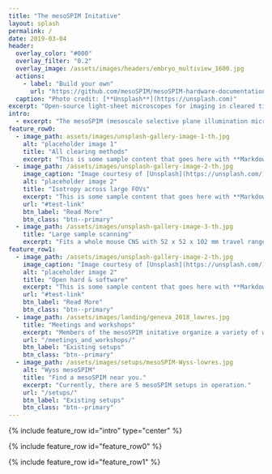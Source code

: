 ```yaml
---
title: "The mesoSPIM Initative"
layout: splash
permalink: /
date: 2019-03-04
header:
  overlay_color: "#000"
  overlay_filter: "0.2"
  overlay_image: /assets/images/headers/embryo_multiview_1600.jpg
  actions:
    - label: "Build your own"
      url: "https://github.com/mesoSPIM/mesoSPIM-hardware-documentation"
  caption: "Photo credit: [**Unsplash**](https://unsplash.com)"
excerpt: "Open-source light-sheet microscopes for imaging in cleared tissue."
intro:
  - excerpt: "The mesoSPIM (mesoscale selective plane illumination microscopy) project aims at creating open-hardware microscopy platforms for imaging in cleared tissue. "
feature_row0:
  - image_path: assets/images/unsplash-gallery-image-1-th.jpg
    alt: "placeholder image 1"
    title: "All clearing methods"
    excerpt: "This is some sample content that goes here with **Markdown** formatting."
  - image_path: /assets/images/unsplash-gallery-image-2-th.jpg
    image_caption: "Image courtesy of [Unsplash](https://unsplash.com/)"
    alt: "placeholder image 2"
    title: "Isotropy across large FOVs"
    excerpt: "This is some sample content that goes here with **Markdown** formatting."
    url: "#test-link"
    btn_label: "Read More"
    btn_class: "btn--primary"
  - image_path: /assets/images/unsplash-gallery-image-3-th.jpg
    title: "Large sample scanning"
    excerpt: "Fits a whole mouse CNS with 52 x 52 x 102 mm travel range"
feature_row1:
  - image_path: /assets/images/unsplash-gallery-image-2-th.jpg
    image_caption: "Image courtesy of [Unsplash](https://unsplash.com/)"
    alt: "placeholder image 2"
    title: "Open hard & software"
    excerpt: "This is some sample content that goes here with **Markdown** formatting."
    url: "#test-link"
    btn_label: "Read More"
    btn_class: "btn--primary"
  - image_path: /assets/images/landing/geneva_2018_lowres.jpg
    title: "Meetings and workshops"
    excerpt: "Members of the mesoSPIM initative organize a variety of workshops for the community."
    url: "/meetings_and_workshops/"
    btn_label: "Existing setups"
    btn_class: "btn--primary"
  - image_path: /assets/images/setups/mesoSPIM-Wyss-lowres.jpg
    alt: "Wyss mesoSPIM"
    title: "Find a mesoSPIM near you."
    excerpt: "Currently, there are 5 mesoSPIM setups in operation."
    url: "/setups/"
    btn_label: "Existing setups"
    btn_class: "btn--primary"
---
```

{% include feature_row id="intro" type="center" %}

{% include feature_row id="feature_row0" %}

{% include feature_row id="feature_row1" %}

